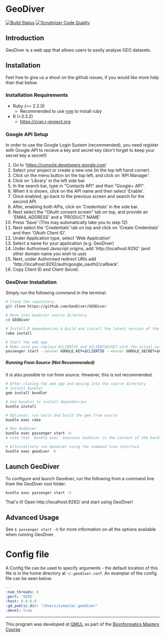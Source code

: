 # GeoDiver

[![Build Status](https://travis-ci.org/GeoDiver/GEODiver.svg?branch=master)](https://travis-ci.org/GeoDiver/GEODiver)
[![Scrutinizer Code Quality](https://scrutinizer-ci.com/g/GeoDiver/GEODiver/badges/quality-score.png?b=master)](https://scrutinizer-ci.com/g/GeoDiver/GEODiver/?branch=master)




## Introduction

GeoDiver is a web app that allows users to easily analyse GEO datasets.







## Installation
Feel free to give us a shout on the github issues, if you would like more help than that below.

### Installation Requirements
* Ruby (>= 2.2.0)
  * Recommended to use [rvm](https://rvm.io/rvm/install) to install ruby
* R (=3.3.2)
  * https://cran.r-project.org

### Google API Setup
In order to use the Google Login System (recommended), you need register with Google API to recieve a key and secret key (don't forget to keep your secret key a secret!)

1. Go to 'https://console.developers.google.com'
2. Select your project or create a new one (in the top left hand corner).
3. Click on the menu button on the top left, and click on 'API Manager'.
4. Click on 'Library' in the left side bar.
5. In the search bar, type in "Contacts API" and then "Google+ API".
6. When it is shown, click on the API name and then select 'Enable'.
7. Once enabled, go back to the previous screen and search for the second API.
8. After, enabling both APIs, click on 'Credentials' in the side bar.
9. Next select the "OAuth consent screen" tab on top, and provide an 'EMAIL ADDRESS' and a 'PRODUCT NAME'
10. Press 'Save' (This may automatically take you to step 12)
11. Next select the 'Credentials' tab on top and click on 'Create Credentials' and then 'OAuth Client ID'.
12. Under Application type, select 'Web Application'
13. Select a name for your application (e.g. GeoDiver)
14. Under Authorised Javscript origins, add 'http://localhost:9292' (and other domain name you wish to use)
15. Next, under Authorised redirect URIs add 'http://localhost:9292/auth/google_oauth2/callback'.
16. Copy Client ID and Client Secret.

### GeoDiver Installation
Simply run the following command in the terminal.

```bash
# Clone the repository.
git clone https://github.com/GeoDiver/GEODiver

# Move into GeoDiver source directory.
cd GEODiver

# Install R dependencies & Build and install the latest version of the webapp.
rake install 

# Start the web app
# Make sure you replace $CLIENTID and $CLIENTSECRET with the actual values that you copied above.
passenger start --envvar GOOGLE_KEY=$CLIENTID --envvar GOOGLE_SECRET=$CLIENTSECRET -p 9292 -e production --sticky-sessions -d
```

##### Running From Source (Not Recommended)
It is also possible to run from source. However, this is not recommended.

```bash
# After cloning the web app and moving into the source directory 
# Install bundler
gem install bundler

# Use bundler to install dependencies
bundle install

# Optional: run tests and build the gem from source
bundle exec rake

# Run GeoDiver
bundle exec passenger start -h
# note that `bundle exec` executes GeoDiver in the context of the bundle

# Alternatively run Geodiver using the command line interface
bundle exec geodiver -h
```




## Launch GeoDiver

To configure and launch Geodiver, run the following from a command line from the GeoDiver root folder.

```bash
bundle exec passenger start -h

```
That's it! Open http://localhost:9292/ and start using GeoDiver!






## Advanced Usage

See `$ passenger start -h` for more information on all the options available when running GeoDiver.

# Config file
A Config file can be used to specify arguments - the default location of this file is in the home directory at `~/.geodiver.conf`. An examplar of the config file can be seen below.


```yaml
---
:num_threads: 8
:port: '9292'
:host: 0.0.0.0
:gd_public_dir: "/Users/ismailm/.geodiver"
:devel: true
```


<hr>

This program was developed at [QMUL](http://sbcs.qmul.ac.uk) as part of the [Bioinformatics Masters Course](http://www.qmul.ac.uk/postgraduate/taught/coursefinder/courses/121410.html).

